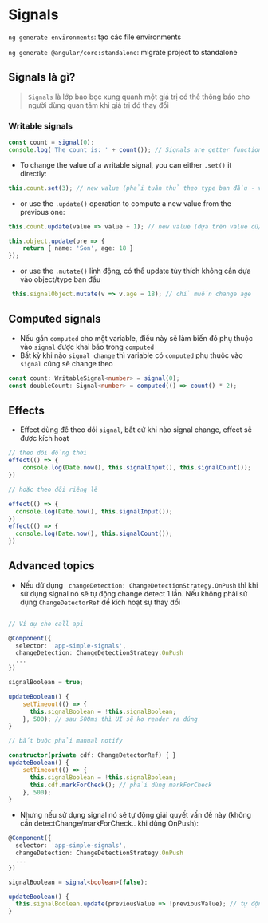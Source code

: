 # Signals

`ng generate environments`: tạo các file environments

`ng generate @angular/core:standalone`: migrate project to standalone

## Signals là gì?

> `Signals` là lớp bao bọc xung quanh một giá trị có thể thông báo cho người dùng quan tâm khi giá trị đó thay đổi

### Writable signals

```ts
const count = signal(0);
console.log('The count is: ' + count()); // Signals are getter functions - calling them reads their value.
```

- To change the value of a writable signal, you can either `.set()` it directly:

```ts
this.count.set(3); // new value (phải tuân thủ theo type ban đầu - ví dụ {name: string, age: number})
```

- or use the `.update()` operation to compute a new value from the previous one:

```ts
this.count.update(value => value + 1); // new value (dựa trên value cũ/previous)

this.object.update(pre => {
    return { name: 'Son', age: 18 }
});
```

- or use the `.mutate()` linh động, có thể update tùy thích không cần dựa vào object/type ban đầu

```ts
 this.signalObject.mutate(v => v.age = 18); // chỉ muốn change age
```

## Computed signals

- Nếu gắn `computed` cho một variable, điều này sẽ làm biến đó phụ thuộc vào `signal` được khai báo trong `computed` 
- Bất kỳ khi nào `signal change` thì variable có `computed` phụ thuộc vào `signal` cũng sẽ change theo

```ts
const count: WritableSignal<number> = signal(0);
const doubleCount: Signal<number> = computed(() => count() * 2);
```
## Effects

- Effect dùng để theo dõi `signal`, bất cứ khi nào signal change, effect sẽ được kích hoạt

```ts
// theo dõi đồng thời 
effect(() => {
    console.log(Date.now(), this.signalInput(), this.signalCount());
})

// hoặc theo dõi riêng lẽ

effect(() => {
  console.log(Date.now(), this.signalInput());
})
effect(() => {
  console.log(Date.now(), this.signalCount());
})
```

## Advanced topics

- Nếu dử dụng ` changeDetection: ChangeDetectionStrategy.OnPush` thì khi sử dụng signal nó sẽ tự động change detect 1 lần. Nếu không phải sử dụng `ChangeDetectorRef` để kích hoạt sự thay đổi

```ts

// Ví dụ cho call api

@Component({
  selector: 'app-simple-signals',
  changeDetection: ChangeDetectionStrategy.OnPush 
  ...
})

signalBoolean = true;

updateBoolean() {
    setTimeout(() => {
      this.signalBoolean = !this.signalBoolean;
    }, 500); // sau 500ms thì UI sẽ ko render ra đúng
}

// bắt buộc phải manual notify

constructor(private cdf: ChangeDetectorRef) { }
updateBoolean() {
    setTimeout(() => {
      this.signalBoolean = !this.signalBoolean;
      this.cdf.markForCheck(); // phải dùng markForCheck
    }, 500); 
}
```

- Nhưng nếu sử dụng signal nó sẽ tự động giải quyết vấn đề này (không cần detectChange/markForCheck.. khi dùng OnPush):

```ts
@Component({
  selector: 'app-simple-signals',
  changeDetection: ChangeDetectionStrategy.OnPush
  ...
})

signalBoolean = signal<boolean>(false);

updateBoolean() {
  this.signalBoolean.update(previousValue => !previousValue); // tự động markForCheck
}
```